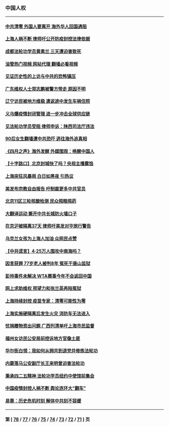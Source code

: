 ### 中国人权
---
#### [中共清零 外国人要离开 海外华人回国遇阻](../../pages/ncid278/n13723475.md?04300845) 
#### [上海人祸不断 律师吁公开防疫封控法律依据](../../pages/ncid278/n13723309.md?04300845) 
#### [成都法轮功学员黄素兰 三天遭迫害致死](../../pages/ncid278/n13722817.md?04300845) 
#### [油管热门视频 网站代理 翻墙必看视频](http://209.222.30.114:81/youtube.html?04300845)
#### [见证历史性的上访与中共的恐怖镇压](../../pages/ncid278/n13722520.md?04300845) 
#### [广东维权人士郑志鹏被警方带走 原因不明](../../pages/ncid278/n13722307.md?04300845) 
#### [辽宁访民被地方维稳 遣返途中发生车祸住院](../../pages/ncid278/n13722112.md?04300845) 
#### [义乌爆疫情封闭管理 进一步冲击全球供应链](../../pages/ncid278/n13721924.md?04300845) 
#### [见法轮功学员受阻 律师申诉：陕西司法厅违法](../../pages/ncid278/n13720981.md?04300845) 
#### [90后女生翻墙遭中共恐吓 逃往海外追真相](../../pages/ncid278/n13721416.md?04300845) 
#### [《四月之声》海外发酵 外媒围观：唤醒中国人](../../pages/ncid278/n13720982.md?04300845) 
#### [【十字路口】北京封城快了吗？央视主播露馅](../../pages/ncid278/n13721080.md?04300845) 
#### [上海突狂风暴雨 白日如黑夜 引热议](../../pages/ncid278/n13720618.md?04300845) 
#### [美发布宗教自由报告 吁制裁更多中共官员](../../pages/ncid278/n13720670.md?04300845) 
#### [北京11区三轮核酸检测 民众囤粮囤药](../../pages/ncid278/n13720207.md?04300845) 
#### [大翻译运动 撕开中共长城防火墙口子](../../pages/ncid278/n13720365.md?04300845) 
#### [在京沪被隔离37天 律师吁美发对华旅行警告](../../pages/ncid278/n13720436.md?04300845) 
#### [乌克兰女孩为上海人加油 众网民点赞](../../pages/ncid278/n13720169.md?04300845) 
#### [【中共谎言】4·25万人围攻中南海吗？](../../pages/ncid278/n13719995.md?04300845) 
#### [因言获罪 77岁老人被判8年 冤死于唐山监狱](../../pages/ncid278/n13718512.md?04300845) 
#### [彭帅事件未解决 WTA赛事今年不会返回中国](../../pages/ncid278/n13720023.md?04300845) 
#### [网上求助维权 邢望力和张兰英再陷冤狱](../../pages/ncid278/n13719865.md?04300845) 
#### [上海持续封控 疫苗专家：清零可能性为零](../../pages/ncid278/n13719508.md?04300845) 
#### [上海实施硬隔离后发生火灾 消防车无法进入](../../pages/ncid278/n13719674.md?04300845) 
#### [忧捐赠物资出问题 广西列清单吁上海市民监督](../../pages/ncid278/n13719434.md?04300845) 
#### [福州女访民公安局前控诉地方官像土匪](../../pages/ncid278/n13719055.md?04300845) 
#### [华尔街白领：我如何从拥共到退党并修炼法轮功](../../pages/ncid278/n13719513.md?04300845) 
#### [内蒙落马公安副厅长王来明曾迫害法轮功](../../pages/ncid278/n13717744.md?04300845) 
#### [秉承四二五精神 法轮功学员纽约中使馆前集会](../../pages/ncid278/n13719075.md?04300845) 
#### [中国疫情封控人祸不断 舆论连环大“翻车”](../../pages/ncid278/n13718897.md?04300845) 
#### [易蓉：历史危机时刻  解体中共刻不容缓](../../pages/ncid278/n13718738.md?04300845) 

---
#### 第 [ [78](./78.md?04300845) / [77](./77.md?04300845) / [76](./76.md?04300845) / [75](./75.md?04300845) / [74](./74.md?04300845) / [73](./73.md?04300845) / [72](./72.md?04300845) / [71](./71.md?04300845) ] 页

